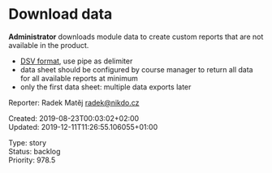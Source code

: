 # Download data

**Administrator** downloads module data to create custom reports that are not available in the product.

- [DSV format](https://en.wikipedia.org/wiki/Delimiter-separated_values), use pipe as delimiter
- data sheet should be configured by course manager to return all data for all available reports at minimum
- only the first data sheet: multiple data exports later

Reporter: Radek Matěj <radek@nikdo.cz>  

Created: 2019-08-23T00:03:02+02:00  
Updated: 2019-12-11T11:26:55.106055+01:00

Type: story  
Status: backlog  
Priority: 978.5
